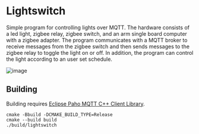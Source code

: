 Lightswitch
===========

Simple program for controlling lights over MQTT. The hardware consists of a led light, zigbee relay, zigbee switch, and an arm single board computer with a zigbee adapter. The program communicates with a MQTT broker to receive messages from the zigbee switch and then sends messages to the zigbee relay to toggle the light on or off. In addition, the program can control the light according to an user set schedule.

![image](https://github.com/adafii/lightswitch/assets/136560098/208fde95-5217-4eed-ae0c-842b236b662c)

Building
--------

Building requires [Eclipse Paho MQTT C++ Client Library](https://github.com/eclipse/paho.mqtt.cpp/).
```
cmake -Bbuild -DCMAKE_BUILD_TYPE=Release
cmake --build build
./build/lightswitch
```
